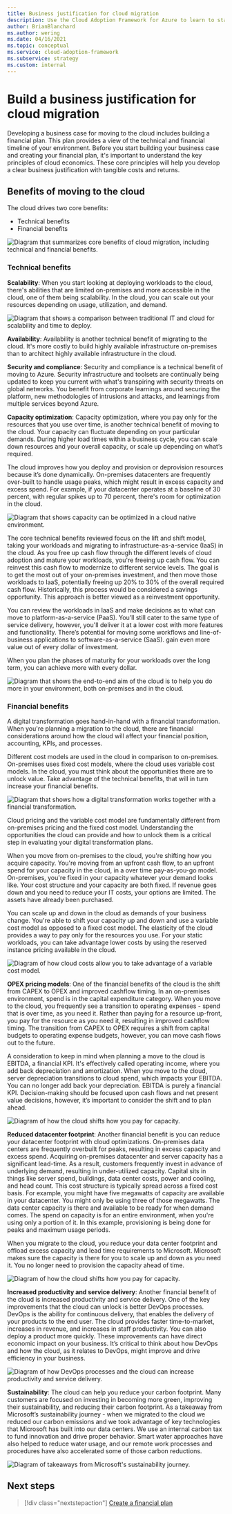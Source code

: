 ```yaml
---
title: Business justification for cloud migration
description: Use the Cloud Adoption Framework for Azure to learn to start developing a business justification for cloud migration.
author: BrianBlanchard
ms.author: wering
ms.date: 04/16/2021
ms.topic: conceptual
ms.service: cloud-adoption-framework
ms.subservice: strategy
ms.custom: internal
---
```


# Build a business justification for cloud migration

Developing a business case for moving to the cloud includes building a financial plan. This plan provides a view of the technical and financial timeline of your environment. Before you start building your business case and creating your financial plan, it's important to understand the key principles of cloud economics. These core principles will help you develop a clear business justification with tangible costs and returns.

## Benefits of moving to the cloud

The cloud drives two core benefits:

- Technical benefits
- Financial benefits

![Diagram that summarizes core benefits of cloud migration, including technical and financial benefits.](media/cloud-migration-business-case/benefits-cloud-migration.png)

### Technical benefits

**Scalability**: When you start looking at deploying workloads to the cloud, there's abilities that are limited on-premises and more accessible in the cloud, one of them being scalability. In the cloud, you can scale out your resources depending on usage, utilization, and demand.

![Diagram that shows a comparison between traditional IT and cloud for scalability and time to deploy.](media/cloud-migration-business-case/scalability-tune-deploy.png)

**Availability**: Availability is another technical benefit of migrating to the cloud. It's more costly to build highly available infrastructure on-premises than to architect highly available infrastructure in the cloud.

**Security and compliance**: Security and compliance is a technical benefit of moving to Azure. Security infrastructure and toolsets are continually being updated to keep you current with what's transpiring with security threats on global networks. You benefit from corporate learnings around securing the platform, new methodologies of intrusions and attacks, and learnings from multiple services beyond Azure.

**Capacity optimization**: Capacity optimization, where you pay only for the resources that you use over time, is another technical benefit of moving to the cloud. Your capacity can fluctuate depending on your particular demands. During higher load times within a business cycle, you can scale down resources and your overall capacity, or scale up depending on what’s required.

 The cloud improves how you deploy and provision or deprovision resources because it’s done dynamically. On-premises datacenters are frequently over-built to handle usage peaks, which might result in excess capacity and excess spend. For example, if your datacenter operates at a baseline of 30 percent, with regular spikes up to 70 percent, there's room for optimization in the cloud.

![Diagram that shows capacity can be optimized in a cloud native environment.](media/cloud-migration-business-case/capacity-usage-optimization.png)

The core technical benefits reviewed focus on the lift and shift model, taking your workloads and migrating to infrastructure-as-a-service (IaaS) in the cloud. As you free up cash flow through the different levels of cloud adoption and mature your workloads, you're freeing up cash flow. You can reinvest this cash flow to modernize to different service levels. The goal is to get the most out of your on-premises investment, and then move those workloads to IaaS, potentially freeing up 20% to 30% of the overall required cash flow. Historically, this process would be considered a savings opportunity. This approach is better viewed as a reinvestment opportunity.

You can review the workloads in IaaS and make decisions as to what can move to platform-as-a-service (PaaS). You’ll still cater to the same type of service delivery, however, you'll deliver it at a lower cost with more features and functionality. There’s potential for moving some workflows and line-of-business applications to software-as-a-service (SaaS). gain even more value out of every dollar of investment.

When you plan the phases of maturity for your workloads over the long term, you can achieve more with every dollar.

![Diagram that shows the end-to-end aim of the cloud is to help you do more in your environment, both on-premises and in the cloud.](media/cloud-migration-business-case/aim-of-cloud.png)

### Financial benefits

A digital transformation goes hand-in-hand with a financial transformation. When you're planning a migration to the cloud, there are financial considerations around how the cloud will affect your financial position, accounting, KPIs, and processes.

 Different cost models are used in the cloud in comparison to on-premises. On-premises uses fixed cost models, where the cloud uses variable cost models. In the cloud, you must think about the opportunities there are to unlock value. Take advantage of the technical benefits, that will in turn increase your financial benefits.

![Diagram that shows how a digital transformation works together with a financial transformation.](media/cloud-migration-business-case/unlock-financial-value.png)

Cloud pricing and the variable cost model are fundamentally different from on-premises pricing and the fixed cost model. Understanding the opportunities the cloud can provide and how to unlock them is a critical step in evaluating your digital transformation plans.

When you move from on-premises to the cloud, you're shifting how you acquire capacity. You're moving from an upfront cash flow, to an upfront spend for your capacity in the cloud, in a over time pay-as-you-go model. On-premises, you're fixed in your capacity whatever your demand looks like. Your cost structure and your capacity are both fixed. If revenue goes down and you need to reduce your IT costs, your options are limited. The assets have already been purchased.

You can scale up and down in the cloud as demands of your business change. You're able to shift your capacity up and down and use a variable cost model as opposed to a fixed cost model. The elasticity of the cloud provides a way to pay only for the resources you use. For your static workloads, you can take advantage lower costs by using the reserved instance pricing available in the cloud.

![Diagram of how cloud costs allow you to take advantage of a variable cost model.](media/cloud-migration-business-case/how-cloud-pricing.png)

**OPEX pricing models**: One of the financial benefits of the cloud is the shift from CAPEX to OPEX and improved cashflow timing. In an on-premises environment, spend is in the capital expenditure category. When you move to the cloud, you frequently see a transition to operating expenses - spend that is over time, as you need it. Rather than paying for a resource up-front, you pay for the resource as you need it, resulting in improved cashflow timing. The transition from CAPEX to OPEX requires a shift from capital budgets to operating expense budgets, however, you can move cash flows out to the future.

A consideration to keep in mind when planning a move to the cloud is EBITDA, a financial KPI. It's effectively called operating income, where you add back depreciation and amortization. When you move to the cloud, server depreciation transitions to cloud spend, which impacts your EBITDA. You can no longer add back your depreciation. EBITDA is purely a financial KPI. Decision-making should be focused upon cash flows and net present value decisions, however, it’s important to consider the shift and to plan ahead.

![Diagram of how the cloud shifts how you pay for capacity.](media/cloud-migration-business-case/shift-pay-capacity.png)

**Reduced datacenter footprint**: Another financial benefit is you can reduce your datacenter footprint with cloud optimizations. On-premises data centers are frequently overbuilt for peaks, resulting in excess capacity and excess spend. Acquiring on-premises datacenter and server capacity has a significant lead-time. As a result, customers frequently invest in advance of underlying demand, resulting in under-utilized capacity. Capital sits in things like server spend, buildings, data center costs, power and cooling, and head count. This cost structure is typically spread across a fixed cost basis. For example, you might have five megawatts of capacity are available in your datacenter. You might only be using three of those megawatts. The data center capacity is there and available to be ready for when demand comes. The spend on capacity is for an entire environment, when you're using only a portion of it. In this example, provisioning is being done for peaks and maximum usage periods.

When you migrate to the cloud, you reduce your data center footprint and offload excess capacity and lead time requirements to Microsoft. Microsoft makes sure the capacity is there for you to scale up and down as you need it. You no longer need to provision the capacity ahead of time.

![Diagram of how the cloud shifts how you pay for capacity.](media/cloud-migration-business-case/reduction-datacenter-footprint.png)

**Increased productivity and service delivery**: Another financial benefit of the cloud is increased productivity and service delivery. One of the key improvements that the cloud can unlock is better DevOps processes. DevOps is the ability for continuous delivery, that enables the delivery of your products to the end user. The cloud provides faster time-to-market, increases in revenue, and increases in staff productivity. You can also deploy a product more quickly. These improvements can have direct economic impact on your business. It’s critical to think about how DevOps and how the cloud, as it relates to DevOps, might improve and drive efficiency in your business.

![Diagram of how DevOps processes and the cloud can increase productivity and service delivery.](media/cloud-migration-business-case/productivity-service-delivery.png)

**Sustainability**: The cloud can help you reduce your carbon footprint. Many customers are focused on investing in becoming more green, improving their sustainability, and reducing their carbon footprint. As a takeaway from Microsoft’s sustainability journey - when we migrated to the cloud we reduced our carbon emissions and we took advantage of key technologies that Microsoft has built into our data centers. We use an internal carbon tax to fund innovation and drive proper behavior. Smart water approaches have also helped to reduce water usage, and our remote work processes and procedures have also accelerated some of those carbon reductions.

![Diagram of takeaways from Microsoft's sustainability journey.](media/cloud-migration-business-case/takeaways-sustainability-journey.png)

## Next steps

> [!div class="nextstepaction"]
> [Create a financial plan](./financial-models.md)
